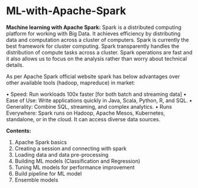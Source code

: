 # ML-with-Apache-Spark


**Machine learning with Apache Spark:**
Spark is a distributed computing platform for working with Big Data. It achieves efficiency by distributing data and computation across a cluster of computers. Spark is currently the best framework for cluster computing. Spark transparently handles the distribution of compute tasks across a cluster. Spark operations are fast and it also allows us to focus on the analysis rather than worry about technical details.

As per Apache Spark official website spark has below advantages over other available tools (hadoop, mapreduce) in market:

•	Speed: Run workloads 100x faster [for both batch and streaming data]
•	Ease of Use: Write applications quickly in Java, Scala, Python, R, and SQL.
•	Generality: Combine SQL, streaming, and complex analytics.
•	Runs Everywhere: Spark runs on Hadoop, Apache Mesos, Kubernetes, standalone, or in the cloud. It can access diverse data sources.

**Contents:**
1.	Apache Spark basics
2.	Creating a session and connecting with spark
3.	Loading data and data pre-processing
4.	Building ML models (Classification and Regression)
5.	Tuning ML models for performance improvement
6.	Build pipeline for ML model
7.	Ensemble models

